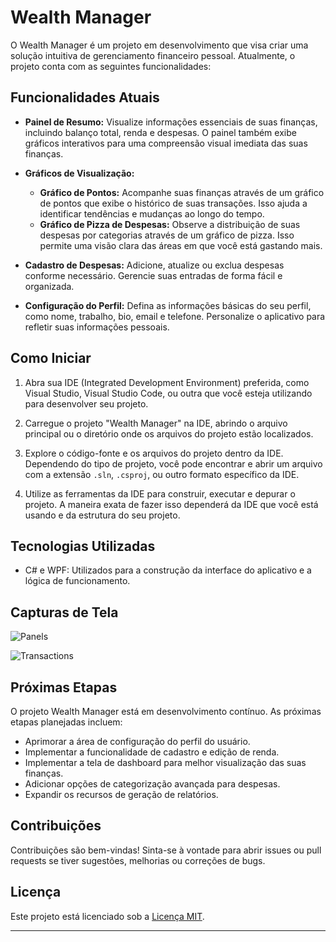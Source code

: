# Wealth Manager

O Wealth Manager é um projeto em desenvolvimento que visa criar uma solução intuitiva de gerenciamento financeiro pessoal. Atualmente, o projeto conta com as seguintes funcionalidades:

## Funcionalidades Atuais

- **Painel de Resumo:** Visualize informações essenciais de suas finanças, incluindo balanço total, renda e despesas. O painel também exibe gráficos interativos para uma compreensão visual imediata das suas finanças.

- **Gráficos de Visualização:**
  - **Gráfico de Pontos:** Acompanhe suas finanças através de um gráfico de pontos que exibe o histórico de suas transações. Isso ajuda a identificar tendências e mudanças ao longo do tempo.
  - **Gráfico de Pizza de Despesas:** Observe a distribuição de suas despesas por categorias através de um gráfico de pizza. Isso permite uma visão clara das áreas em que você está gastando mais.

- **Cadastro de Despesas:** Adicione, atualize ou exclua despesas conforme necessário. Gerencie suas entradas de forma fácil e organizada.

- **Configuração do Perfil:** Defina as informações básicas do seu perfil, como nome, trabalho, bio, email e telefone. Personalize o aplicativo para refletir suas informações pessoais.


## Como Iniciar

1. Abra sua IDE (Integrated Development Environment) preferida, como Visual Studio, Visual Studio Code, ou outra que você esteja utilizando para desenvolver seu projeto.

2. Carregue o projeto "Wealth Manager" na IDE, abrindo o arquivo principal ou o diretório onde os arquivos do projeto estão localizados.

3. Explore o código-fonte e os arquivos do projeto dentro da IDE. Dependendo do tipo de projeto, você pode encontrar e abrir um arquivo com a extensão `.sln`, `.csproj`, ou outro formato específico da IDE.

4. Utilize as ferramentas da IDE para construir, executar e depurar o projeto. A maneira exata de fazer isso dependerá da IDE que você está usando e da estrutura do seu projeto.


## Tecnologias Utilizadas

* C# e WPF: Utilizados para a construção da interface do aplicativo e a lógica de funcionamento.


## Capturas de Tela

![Panels](https://github.com/zDein/WealthManager/assets/75860046/c487b8c9-bf37-409b-ac76-52fb422b5dfa)

![Transactions](https://github.com/zDein/WealthManager/assets/75860046/aae1084e-1224-43d5-a28b-6877f38ac86a)


## Próximas Etapas

O projeto Wealth Manager está em desenvolvimento contínuo. As próximas etapas planejadas incluem:

- Aprimorar a área de configuração do perfil do usuário.
- Implementar a funcionalidade de cadastro e edição de renda.
- Implementar a tela de dashboard para melhor visualização das suas finanças.
- Adicionar opções de categorização avançada para despesas.
- Expandir os recursos de geração de relatórios.

## Contribuições

Contribuições são bem-vindas! Sinta-se à vontade para abrir issues ou pull requests se tiver sugestões, melhorias ou correções de bugs.

## Licença

Este projeto está licenciado sob a [Licença MIT](LICENSE).

---
